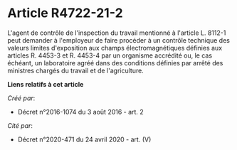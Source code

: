 # Article R4722-21-2

L'agent  de contrôle de l'inspection du travail mentionné à l'article L. 8112-1  peut demander à l'employeur de faire
procéder à un contrôle technique  des valeurs limites d'exposition aux champs électromagnétiques définies  aux articles R.
4453-3 et R. 4453-4 par un organisme accrédité ou, le  cas échéant, un laboratoire agréé dans des conditions définies par
arrêté des ministres chargés du travail et de l'agriculture.

**Liens relatifs à cet article**

_Créé par_:

  - Décret n°2016-1074 du 3 août 2016 - art. 2

_Cité par_:

  - Décret n°2020-471 du 24 avril 2020 - art. (V)
